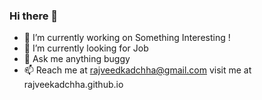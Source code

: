 ### Hi there 👋

<!--
**rajveekadchha/rajveekadchha** is a ✨ _special_ ✨ repository because its `README.md` (this file) appears on your GitHub profile.-->

- 🔭 I’m currently working on Something Interesting !
- 🌱 I’m currently looking for Job
- 💬 Ask me  anything buggy
- 📫 Reach me at rajveedkadchha@gmail.com
visit me at rajveekadchha.github.io

